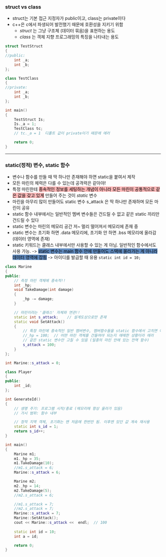 ### struct vs class
- struct는 기본 접근 지정자가 public이고, class는 private이다
- c++은 c에서 파생되어 발전했기 때문에 호환성을 지키기 위함
	- _struct_ 는 그냥 구조체 (데이터 묶음)을 표현하는 용도
	- _class_ 는 객체 지향 프로그래밍의 특징을 나타내는 용도
```cpp
struct TestStruct
{
//public:
	int _a;
	int _b;
};

class TestClass
{
//private:
	int _a;
	int _b;
};

int main()
{
	TestStruct Is;
	Is._a = 1;
	TestClass tc;
	// tc._a = 1  디폴트 값이 private이기 때문에 에러

	return 0;
}
```


***

### static(정적) 변수, static 함수
- 변수나 함수를 만들 때 딱 하나만 존재해야 하면 static을 붙여서 제작
- 모든 마린의 체력은 다를 수 있는데 공격력은 같아야!
- 특정 마린한테 <mark style="background: #FF898996;">종속적인 정보를 세팅하는 개념이 아니라 모든 마린이 공통적으로 같은 값을 갖고 있게</mark> 만들어 주는 것이 _static_ 변수
- 마린을 아무리 많이 만들어도 static 변수 s_attack 은 딱 하나만 존재하며 모든 마린이 공유
- static 함수 내부에서는 일반적인 멤버 변수들은 건드릴 수 없고 같은 static 끼리만 건드릴 수 있다
- static 변수는 마린의 메모리 공간 저~ 멀리 떨어져서 메모리에 존재 중
- static 변수는 초기화 하면 .data 메모리에, 초기화 안 하면 .bss 메모리에 올라감 (데이터 영역에 존재)
- static 키워드는 클래스 내부에서만 사용할 수 있는 게 아님. 일반적인 함수에서도 사용 가능. -> <mark style="background: #0E4F9FA6;">static 변수는 main 함수 안에 만들어도 스택에 올라가는 게 아니라 데이터 영역에 잡힘</mark> -> 아이디를 발급할 때 유용 `static int id = 10;`
```cpp
class Marine
{
public:
	// 측정 마린 객체에 종속적!!
	int _hp;
	void TakeDamage(int damage)
	{
		_hp -= damage;
	}

	// 마린이라는 '클래스' 자체와 연관!!
	static int s_attack;	// 설계도상으로만 존재
	static void SetAttack()
	{
		// 특정 마린에 종속적인 일반 멤버변수, 멤버함수들을 static 함수에서 고치면 에러
		//_hp = 100;  // 어떤 마린 객체를 건들여야 되는지 애매한 상황이라 에러
		// 같은 static 변수만 고칠 수 있음 (일종의 마린 안에 있는 전역 함수)
		s_attack = 100;
	}
};

int Marine::s_attack = 0;

class Player
{
public:
	int _id;
};

int GenerateId()
{
	// 생명 주기: 프로그램 시작/종료 (메모리에 항상 올라가 있음)
	// 가시 범위: 함수 내부

	// 정적 지역 객체, 초기화는 맨 처음에 한번만 됨. 이후엔 있던 값 계속 재사용
	static int s_id = 1;
	return s_id++;
}

int main()
{
	Marine m1;
	m1._hp = 35;
	m1.TakeDamage(10);
	//m1.s_attack = 6;
	Marine::s_attack = 6;

	Marine m2;
	m2._hp = 14;
	m2.TakeDamage(5);
	//m2.s_attack = 6;

	//m1.s_attack = 7;
	//m2.s_attack = 7;
	Marine::s_attack = 7;
	Marine::SetAttack();
	cout << Marine::s_attack <<  endl;	// 100
	
	static int id = 10;
	int a = id;

	return 0;
}
```
